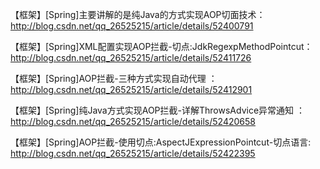 ﻿【框架】[Spring]主要讲解的是纯Java的方式实现AOP切面技术：
http://blog.csdn.net/qq_26525215/article/details/52400791

【框架】[Spring]XML配置实现AOP拦截-切点:JdkRegexpMethodPointcut：
http://blog.csdn.net/qq_26525215/article/details/52411726

【框架】[Spring]AOP拦截-三种方式实现自动代理 ：
http://blog.csdn.net/qq_26525215/article/details/52412901

【框架】[Spring]纯Java方式实现AOP拦截-详解ThrowsAdvice异常通知 ：
http://blog.csdn.net/qq_26525215/article/details/52420658


【框架】[Spring]AOP拦截-使用切点:AspectJExpressionPointcut-切点语言:
http://blog.csdn.net/qq_26525215/article/details/52422395














